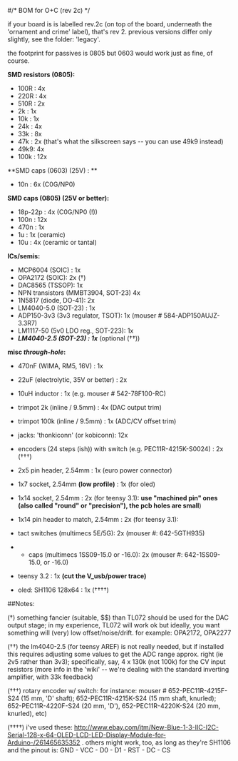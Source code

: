 #/* BOM for O+C (rev 2c) */

if your board is is labelled rev.2c (on top of the board, underneath the 'ornament and crime' label), that's rev 2. previous versions differ only slightly, see the folder: 'legacy'.

the footprint for passives is 0805 but 0603 would work just as fine, of course.

**SMD resistors (0805):**

- 100R :			4x 
- 220R :			4x
- 510R :			2x 
- 2k :           	1x
- 10k :				1x
- 24k : 		    4x	
- 33k :          	8x
- 47k :			    2x (that's what the silkscreen says -- you can use 49k9 instead)
- 49k9:          	4x
- 100k :         	12x

**SMD caps (0603) (25V) : **

- 10n   : 6x (C0G/NP0)

**SMD caps (0805) (25V or better):**

- 18p-22p   : 4x (C0G/NP0 (!))
- 100n  : 12x  
- 470n  : 1x
- 1u    : 1x (ceramic)
- 10u   : 4x (ceramic or tantal)

**ICs/semis:**

- MCP6004 (SOIC) : 1x  
- OPA2172 (SOIC): 2x (†)
- DAC8565 (TSSOP): 1x
- NPN transistors (MMBT3904, SOT-23) 4x
- 1N5817 (diode, DO-41): 2x
- LM4040-5.0 (SOT-23) : 1x
- ADP150-3v3 (3v3 regulator, TSOT): 1x (mouser # 584-ADP150AUJZ-3.3R7)
- LM1117-50 (5v0 LDO reg., SOT-223): 1x
- ***LM4040-2.5 (SOT-23) : 1x*** (optional (††))

**misc *through-hole*:**

- 470nF (WIMA, RM5, 16V)   : 1x
- 22uF  (electrolytic, 35V or better) : 2x
- 10uH inductor : 1x (e.g. mouser # 542-78F100-RC)

- trimpot 2k   (inline / 9.5mm) : 4x (DAC output trim)
- trimpot 100k (inline / 9.5mm) : 1x (ADC/CV offset trim)

- jacks: 'thonkiconn' (or kobiconn): 12x
- encoders (24 steps (ish)) with switch (e.g. PEC11R-4215K-S0024) : 2x (†††)
- 2x5 pin header, 2.54mm : 1x (euro power connector)
- 1x7 socket, 2.54mm **(low profile)** : 1x (for oled)
- 1x14 socket, 2.54mm : 2x (for teensy 3.1): **use "machined pin" ones (also called "round" or "precision"), the pcb holes are small**)
- 1x14 pin header to match, 2.54mm : 2x (for teensy 3.1): 
- tact switches (multimecs 5E/5G): 2x (mouser #: 642-5GTH935) 
- + caps (multimecs 1SS09-15.0 or -16.0): 2x (mouser #: 642-1SS09-15.0, or -16.0)
- teensy 3.2 : 1x **(cut the V_usb/power trace)**
- oled: SH1106 128x64 : 1x (††††)


##Notes:


(†) something fancier (suitable, $$) than TL072 should be used for the DAC output stage; in my experience, TL072 will work ok but ideally, you want something will (very) low offset/noise/drift. for example: OPA2172, OPA2277 

(††) the lm4040-2.5 (for teensy AREF) is not really needed, but if installed this requires adjusting some values to get the ADC range approx. right (ie 2v5 rather than 3v3); specifically, say, 4 x 130k (not 100k) for the CV input resistors (more info in the 'wiki' -- we're dealing with the standard inverting amplifier, with 33k feedback)

(†††)  rotary encoder w/ switch: for instance: mouser # 652-PEC11R-4215F-S24 (15 mm, 'D' shaft); 652-PEC11R-4215K-S24 (15 mm shaft, knurled); 652-PEC11R-4220F-S24 (20 mm, 'D'), 652-PEC11R-4220K-S24 (20 mm, knurled), etc)

(††††) i've used these: http://www.ebay.com/itm/New-Blue-1-3-IIC-I2C-Serial-128-x-64-OLED-LCD-LED-Display-Module-for-Arduino-/261465635352 . others might work, too, as long as they're SH1106 and the pinout is: GND - VCC - D0 - D1 - RST - DC - CS  

